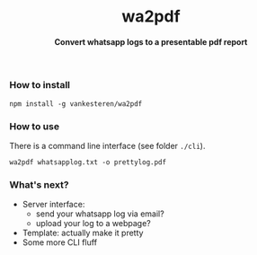 <p align="center">
  <!--img src="img.svg" width="250px"></img>
  <br-->
  <h1 align="center">wa2pdf</h1>
  <h4 align="center">Convert whatsapp logs to a presentable pdf report</h4>
</p>
<br>

### How to install
`npm install -g vankesteren/wa2pdf`

### How to use
There is a command line interface (see folder `./cli`).

`wa2pdf whatsapplog.txt -o prettylog.pdf`

### What's next?
- Server interface:
    - send your whatsapp log via email?
    - upload your log to a webpage?
- Template: actually make it pretty
- Some more CLI fluff
